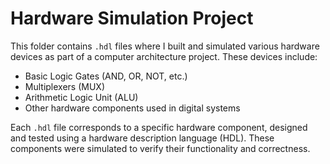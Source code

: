 # Hardware Simulation Project

This folder contains `.hdl` files where I built and simulated various hardware devices as part of a computer architecture project. These devices include:

- Basic Logic Gates (AND, OR, NOT, etc.)
- Multiplexers (MUX)
- Arithmetic Logic Unit (ALU)
- Other hardware components used in digital systems

Each `.hdl` file corresponds to a specific hardware component, designed and tested using a hardware description language (HDL). These components were simulated to verify their functionality and correctness.
